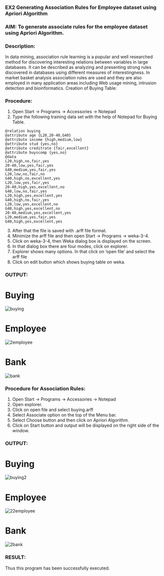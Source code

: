 ### EX2 Generating Association Rules for Employee dataset using Apriori Algorithm
### AIM: To generate associate rules for the employee dataset using Apriori Algorithm.
### Description:
In data mining, association rule learning is a popular and well researched method for discovering interesting
relations between variables in large databases. It can be described as analyzing and presenting strong rules discovered
in databases using different measures of interestingness. In market basket analysis association rules are used and they
are also employed in many application areas including Web usage mining, intrusion detection and bioinformatics.
Creation of Buying Table:
### Procedure:
1) Open Start -> Programs -> Accessories -> Notepad
2) Type the following training data set with the help of Notepad for Buying Table.

```
@relation buying
@attribute age {L20,20-40,G40}
@attribute income {high,medium,low}
@attribute stud {yes,no}
@attribute creditrate {fair,excellent}
@attribute buyscomp {yes,no}
@data
L20,high,no,fair,yes
20-40,low,yes,fair,yes
G40,medium,yes,fair,yes
L20,low,no,fair,no
G40,high,no,excellent,yes
L20,low,yes,fair,yes
20-40,high,yes,excellent,no
G40,low,no,fair,yes
L20,high,yes,excellent,yes
G40,high,no,fair,yes
L20,low,yes,excellent,no
G40,high,yes,excellent,no
20-40,medium,yes,excellent,yes
L20,medium,yes,fair,yes
G40,high,yes,excellent,yes
```
3) After that the file is saved with .arff file format.
4) Minimize the arff file and then open Start -> Programs -> weka-3-4.
5) Click on weka-3-4, then Weka dialog box is displayed on the screen.
6) In that dialog box there are four modes, click on explorer.
7) Explorer shows many options. In that click on ‘open file’ and select the arff file
8) Click on edit button which shows buying table on weka.
### OUTPUT:
# Buying
![buying](https://github.com/user-attachments/assets/5b28f04d-828d-48e0-8439-1ffbf7441454)
# Employee
![2employee](https://github.com/user-attachments/assets/27549214-3cf8-4237-bf46-342fd4753295)
# Bank
![bank](https://github.com/user-attachments/assets/8b572d14-0318-4e6a-b768-a2f98530c73e)

### Procedure for Association Rules:
1) Open Start -> Programs -> Accessories -> Notepad
2) Open explorer.
3) Click on open file and select buying.arff
4) Select Associate option on the top of the Menu bar.
5) Select Choose button and then click on Apriori Algorithm.
6) Click on Start button and output will be displayed on the right side of the window.

### OUTPUT:
# Buying
![buying2](https://github.com/user-attachments/assets/dabb6a55-8375-4d25-934f-351f60536fbf)
# Employee
![22employee](https://github.com/user-attachments/assets/fcf9bd6c-2d78-482e-a7cf-d5afddf2e0c9)
# Bank
![2bank](https://github.com/user-attachments/assets/eea5edd4-2c61-4080-b909-8390505e2de1)

### RESULT: 
Thus this program has been successfully executed.
